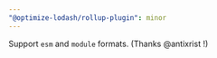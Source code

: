 ```yaml
---
"@optimize-lodash/rollup-plugin": minor
---
```


Support `esm` and `module` formats. (Thanks @antixrist !)
